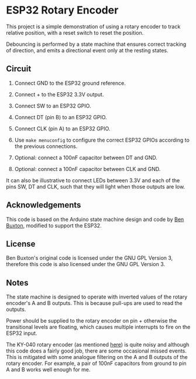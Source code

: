 # ESP32 Rotary Encoder

This project is a simple demonstration of using a rotary encoder to track relative position, with a reset switch to reset the position.

Debouncing is performed by a state machine that ensures correct tracking of direction, and emits a directional event only at the resting states.

## Circuit

1. Connect GND to the ESP32 ground reference.
1. Connect + to the ESP32 3.3V output.
1. Connect SW to an ESP32 GPIO.
1. Connect DT (pin B) to an ESP32 GPIO.
1. Connect CLK (pin A) to an ESP32 GPIO.
1. Use `make menuconfig` to configure the correct ESP32 GPIOs according to the previous connections.

1. Optional: connect a 100nF capacitor between DT and GND.
1. Optional: connect a 100nF capacitor between CLK and GND.

It can also be illustrative to connect LEDs between 3.3V and each of the pins SW, DT and CLK, such that they will light when those outputs are low.

## Acknowledgements

This code is based on the Arduino state machine design and code by [Ben Buxton](https://github.com/buxtronix/arduino/tree/master/libraries/Rotary), modified to support the ESP32.

## License

Ben Buxton's original code is licensed under the GNU GPL Version 3, therefore this code is also licensed under the GNU GPL Version 3.

## Notes

The state machine is designed to operate with inverted values of the rotary encoder's A and B outputs. This is because pull-ups are used to read the outputs.

Power should be supplied to the rotary encoder on pin + otherwise the transitional levels are floating, which causes multiple interrupts to fire on the ESP32 input.

The KY-040 rotary encoder (as mentioned [here](http://henrysbench.capnfatz.com/henrys-bench/arduino-sensors-and-input/keyes-ky-040-arduino-rotary-encoder-user-manual/)) is quite noisy and although this code does a fairly good job, there are some occasional missed events. This is mitigated with some analogue filtering on the A and B outputs of the rotary encoder. For example, a pair of 100nF capacitors from ground to pin A and B works well enough for me.